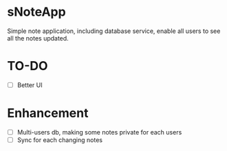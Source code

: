 # sNoteApp

Simple note application, including database service, enable all users to see all the notes updated.

# TO-DO

- [ ] Better UI

# Enhancement

- [ ] Multi-users db, making some notes private for each users
- [ ] Sync for each changing notes

